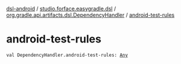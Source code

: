 [dsl-android](../../index.md) / [studio.forface.easygradle.dsl](../index.md) / [org.gradle.api.artifacts.dsl.DependencyHandler](index.md) / [android-test-rules](./android-test-rules.md)

# android-test-rules

`val DependencyHandler.android-test-rules: `[`Any`](https://kotlinlang.org/api/latest/jvm/stdlib/kotlin/-any/index.html)